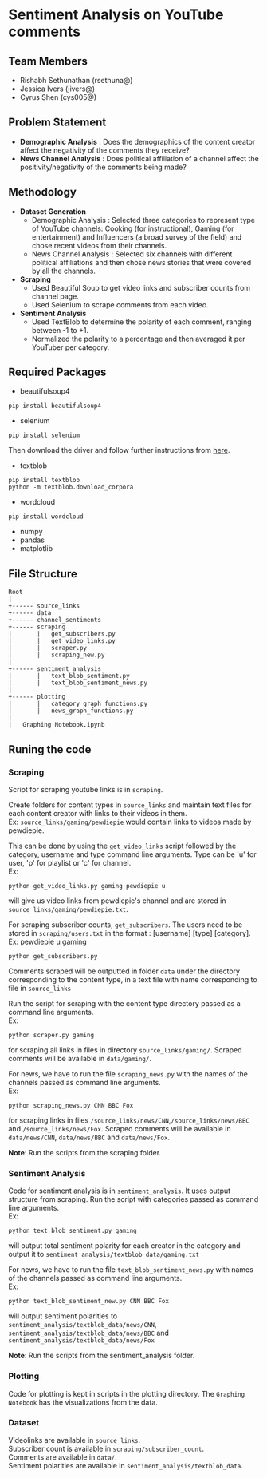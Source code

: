 # Sentiment Analysis on YouTube comments
## Team Members
- Rishabh Sethunathan (rsethuna@)
- Jessica Ivers (jivers@)
- Cyrus Shen (cys005@)

## Problem Statement
- **Demographic Analysis** : Does the demographics of the content creator affect the negativity of the comments they receive?
- **News Channel Analysis** : Does political affiliation of a channel affect the positivity/negativity of the comments being made?

## Methodology
- **Dataset Generation** 
  - Demographic Analysis : Selected three categories to represent type of YouTube channels: Cooking (for instructional), Gaming (for entertainment) and Influencers (a broad survey of the field) and chose recent videos from their channels.
  - News Channel Analysis : Selected six channels with different political affiliations and then chose news stories that were covered by all the channels.
- **Scraping**
  - Used Beautiful Soup to get video links and subscriber counts from channel page.
  - Used Selenium to scrape comments from each video.
- **Sentiment Analysis**
  - Used TextBlob to determine the polarity of each comment, ranging between -1 to +1.
  - Normalized the polarity to a percentage and then averaged it per YouTuber per category.

## Required Packages
- beautifulsoup4
```
pip install beautifulsoup4
```
- selenium
```
pip install selenium
```
Then download the driver and follow further instructions from <a href="https://selenium-python.readthedocs.io/installation.html">here</a>.

- textblob
```
pip install textblob
python -m textblob.download_corpora
```
- wordcloud
```
pip install wordcloud
```
- numpy
- pandas
- matplotlib

## File Structure
```
Root
|
+------ source_links
+------ data
+------ channel_sentiments
+------ scraping
|       |   get_subscribers.py
|       |   get_video_links.py
|       |   scraper.py
|       |   scraping_new.py
|
+------ sentiment_analysis
|       |   text_blob_sentiment.py
|       |   text_blob_sentiment_news.py
|
+------ plotting
|       |   category_graph_functions.py
|       |   news_graph_functions.py
| 
|   Graphing Notebook.ipynb
```

## Runing the code
### Scraping
Script for scraping youtube links is in <code>scraping</code>.

Create folders for content types in <code>source_links</code> and maintain text files for each content creator with links to their videos in them.<br>
Ex: <code>source_links/gaming/pewdiepie</code> would contain links to videos made by pewdiepie.

This can be done by using the <code>get_video_links</code> script followed by the category, username and type command line arguments. Type can be 'u' for user, 'p' for playlist or 'c' for channel.<br>
Ex:
```
python get_video_links.py gaming pewdiepie u
```
will give us video links from pewdiepie's channel and are stored in <code>source_links/gaming/pewdiepie.txt</code>.

For scraping subscriber counts, <code>get_subscribers</code>. The users need to be stored in <code>scraping/users.txt</code> in the format : [username] [type] [category]. <br>
Ex: pewdiepie u gaming
```
python get_subscribers.py
```

Comments scraped will be outputted in folder <code>data</code> under the directory corresponding to the content type, in a text file with name corresponding to file in <code>source_links</code>

Run the script for scraping with the content type directory passed as a command line arguments. <br>
Ex: 
```
python scraper.py gaming
```
for scraping all links in files in directory <code>source_links/gaming/</code>. Scraped comments will be available in <code>data/gaming/</code>.

For news, we have to run the file <code>scraping_news.py</code> with the names of the channels passed as command line arguments.<br>
Ex:
```
python scraping_news.py CNN BBC Fox
```
for scraping links in files <code>/source_links/news/CNN</code>,<code>/source_links/news/BBC</code> and <code>/source_links/news/Fox</code>. Scraped comments will be available in <code>data/news/CNN</code>, <code>data/news/BBC</code> and <code>data/news/Fox</code>.

**Note**: Run the scripts from the scraping folder.

### Sentiment Analysis
Code for sentiment analysis is in <code>sentiment_analysis</code>. It uses output structure from scraping. 
Run the script with categories passed as command line arguments. <br>
Ex:
```
python text_blob_sentiment.py gaming
```
will output total sentiment polarity for each creator in the category and output it to <code>sentiment_analysis/textblob_data/gaming.txt</code>

For news,
we have to run the file <code>text_blob_sentiment_news.py</code> with names of the channels passed as command line arguments.<br>
Ex:
```
python text_blob_sentiment_new.py CNN BBC Fox
```
will output sentiment polarities to <code>sentiment_analysis/textblob_data/news/CNN</code>, <code>sentiment_analysis/textblob_data/news/BBC</code> and <code>sentiment_analysis/textblob_data/news/Fox</code>

**Note**: Run the scripts from the sentiment_analysis folder.

### Plotting
Code for plotting is kept in scripts in the plotting directory. The <code>Graphing Notebook</code> has the visualizations from the data.

### Dataset
Videolinks are available in <code>source_links</code>.<br>
Subscriber count is available in <code>scraping/subscriber_count</code>.<br>
Comments are available in <code>data/</code>.<br>
Sentiment polarities are available in <code>sentiment_analysis/textblob_data</code>.
